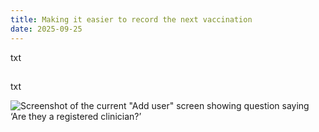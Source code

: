 ```yaml
---
title: Making it easier to record the next vaccination
date: 2025-09-25
---
```


txt

## 

txt

![Screenshot of the current "Add user" screen showing question saying ‘Are they a registered clinician?’](add-user-current-screen.png 'Previous screen for adding users')




